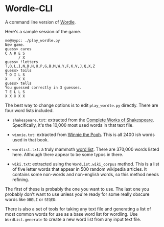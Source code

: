 # Wordle-CLI
A command line version of [Wordle](https://www.powerlanguage.co.uk/wordle/).

Here's a sample session of the game.

```
me@mypc: ./play_wordle.py 
New game.
guess> cares
C A R E S
      / X
guess> !letters
T,O,L,I,N,D,H,U,P,G,B,M,W,Y,F,K,V,J,Q,X,Z
guess> toils
T O I L S
X     X X
guess> tells
You guessed correctly in 3 guesses.
T E L L S
X X X X X
```
The best way to change options is to edit `play_wordle.py` directly.
There are four word lists included.

 - `shakespeare.txt`: extracted from the 
   [Complete Works of Shakespeare](https://www.gutenberg.org/files/100/100-0.txt).
   Specifically, it's the 10,000 most used words in that text file.

 - `winnie.txt`: extracted from 
   [Winnie the Pooh](https://www.gutenberg.org/cache/epub/67098/pg67098.txt).
   This is all 2400 ish words used in that book.

 - `wordlist.txt`: a truly mammoth 
   [word list](https://github.com/dwyl/english-words).
   There are 370,000 words listed here. 
   Although there appear to be some typos in there.
   
 - `wiki.txt`: extracted using the `WordList.wiki_corpus` method.
   This is a list of five letter words that appear in 500 random wikipedia articles.
   It contains some non-words and non-english words,
   so this method needs refining.

The first of these is probably the one you want to use. 
The last one you probably don't want to use unless you're ready for 
some really obscure words like `OBELI` or `SEQED`.

There is also a
set of tools for taking any text file and generating
a list of most common words for use as a base word list for
wordling.
Use `WordList.generate` to create a new word list from any input text file.

